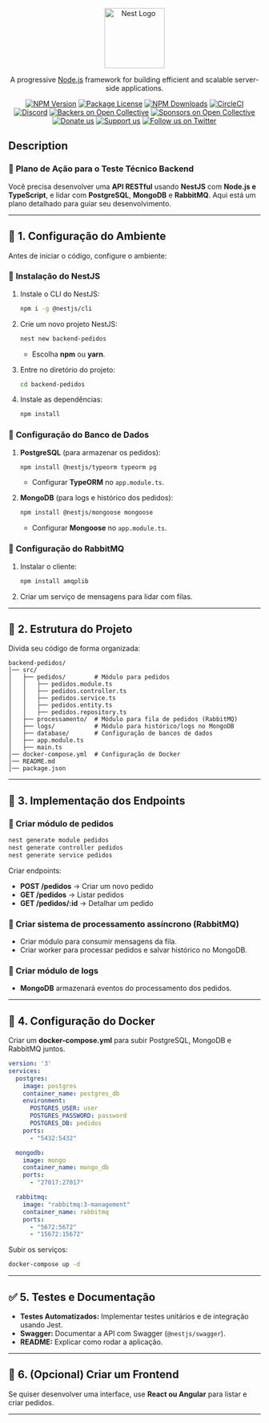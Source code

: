 <p align="center">
  <a href="http://nestjs.com/" target="blank"><img src="https://nestjs.com/img/logo-small.svg" width="120" alt="Nest Logo" /></a>
</p>

[circleci-image]: https://img.shields.io/circleci/build/github/nestjs/nest/master?token=abc123def456
[circleci-url]: https://circleci.com/gh/nestjs/nest

  <p align="center">A progressive <a href="http://nodejs.org" target="_blank">Node.js</a> framework for building efficient and scalable server-side applications.</p>
    <p align="center">
<a href="https://www.npmjs.com/~nestjscore" target="_blank"><img src="https://img.shields.io/npm/v/@nestjs/core.svg" alt="NPM Version" /></a>
<a href="https://www.npmjs.com/~nestjscore" target="_blank"><img src="https://img.shields.io/npm/l/@nestjs/core.svg" alt="Package License" /></a>
<a href="https://www.npmjs.com/~nestjscore" target="_blank"><img src="https://img.shields.io/npm/dm/@nestjs/common.svg" alt="NPM Downloads" /></a>
<a href="https://circleci.com/gh/nestjs/nest" target="_blank"><img src="https://img.shields.io/circleci/build/github/nestjs/nest/master" alt="CircleCI" /></a>
<a href="https://discord.gg/G7Qnnhy" target="_blank"><img src="https://img.shields.io/badge/discord-online-brightgreen.svg" alt="Discord"/></a>
<a href="https://opencollective.com/nest#backer" target="_blank"><img src="https://opencollective.com/nest/backers/badge.svg" alt="Backers on Open Collective" /></a>
<a href="https://opencollective.com/nest#sponsor" target="_blank"><img src="https://opencollective.com/nest/sponsors/badge.svg" alt="Sponsors on Open Collective" /></a>
  <a href="https://paypal.me/kamilmysliwiec" target="_blank"><img src="https://img.shields.io/badge/Donate-PayPal-ff3f59.svg" alt="Donate us"/></a>
    <a href="https://opencollective.com/nest#sponsor"  target="_blank"><img src="https://img.shields.io/badge/Support%20us-Open%20Collective-41B883.svg" alt="Support us"></a>
  <a href="https://twitter.com/nestframework" target="_blank"><img src="https://img.shields.io/twitter/follow/nestframework.svg?style=social&label=Follow" alt="Follow us on Twitter"></a>
</p>
  <!--[![Backers on Open Collective](https://opencollective.com/nest/backers/badge.svg)](https://opencollective.com/nest#backer)
  [![Sponsors on Open Collective](https://opencollective.com/nest/sponsors/badge.svg)](https://opencollective.com/nest#sponsor)-->

## Description

### 📌 **Plano de Ação para o Teste Técnico Backend**

Você precisa desenvolver uma **API RESTful** usando **NestJS** com **Node.js e TypeScript**, e lidar com **PostgreSQL**, **MongoDB** e **RabbitMQ**. Aqui está um plano detalhado para guiar seu desenvolvimento.

---

## 🚀 **1. Configuração do Ambiente**
Antes de iniciar o código, configure o ambiente:

### 📌 **Instalação do NestJS**
1. Instale o CLI do NestJS:
   ```sh
   npm i -g @nestjs/cli
   ```
2. Crie um novo projeto NestJS:
   ```sh
   nest new backend-pedidos
   ```
    - Escolha **npm** ou **yarn**.

3. Entre no diretório do projeto:
   ```sh
   cd backend-pedidos
   ```

4. Instale as dependências:
   ```sh
   npm install
   ```

### 📌 **Configuração do Banco de Dados**
1. **PostgreSQL** (para armazenar os pedidos):
   ```sh
   npm install @nestjs/typeorm typeorm pg
   ```
    - Configurar **TypeORM** no `app.module.ts`.

2. **MongoDB** (para logs e histórico dos pedidos):
   ```sh
   npm install @nestjs/mongoose mongoose
   ```
    - Configurar **Mongoose** no `app.module.ts`.

### 📌 **Configuração do RabbitMQ**
1. Instalar o cliente:
   ```sh
   npm install amqplib
   ```
2. Criar um serviço de mensagens para lidar com filas.

---

## 🔧 **2. Estrutura do Projeto**
Divida seu código de forma organizada:

```
backend-pedidos/
│── src/
│   ├── pedidos/        # Módulo para pedidos
│   │   ├── pedidos.module.ts
│   │   ├── pedidos.controller.ts
│   │   ├── pedidos.service.ts
│   │   ├── pedidos.entity.ts
│   │   ├── pedidos.repository.ts
│   ├── processamento/  # Módulo para fila de pedidos (RabbitMQ)
│   ├── logs/           # Módulo para histórico/logs no MongoDB
│   ├── database/       # Configuração de bancos de dados
│   ├── app.module.ts
│   ├── main.ts
│── docker-compose.yml  # Configuração de Docker
│── README.md
│── package.json
```

---

## 🎯 **3. Implementação dos Endpoints**
### **📌 Criar módulo de pedidos**
```sh
nest generate module pedidos
nest generate controller pedidos
nest generate service pedidos
```
Criar endpoints:
- **POST /pedidos** → Criar um novo pedido
- **GET /pedidos** → Listar pedidos
- **GET /pedidos/:id** → Detalhar um pedido

### **📌 Criar sistema de processamento assíncrono (RabbitMQ)**
- Criar módulo para consumir mensagens da fila.
- Criar worker para processar pedidos e salvar histórico no MongoDB.

### **📌 Criar módulo de logs**
- **MongoDB** armazenará eventos do processamento dos pedidos.

---

## 🐳 **4. Configuração do Docker**
Criar um **docker-compose.yml** para subir PostgreSQL, MongoDB e RabbitMQ juntos.

```yaml
version: '3'
services:
  postgres:
    image: postgres
    container_name: postgres_db
    environment:
      POSTGRES_USER: user
      POSTGRES_PASSWORD: password
      POSTGRES_DB: pedidos
    ports:
      - "5432:5432"

  mongodb:
    image: mongo
    container_name: mongo_db
    ports:
      - "27017:27017"

  rabbitmq:
    image: "rabbitmq:3-management"
    container_name: rabbitmq
    ports:
      - "5672:5672"
      - "15672:15672"
```

Subir os serviços:
```sh
docker-compose up -d
```

---

## ✅ **5. Testes e Documentação**
- **Testes Automatizados:** Implementar testes unitários e de integração usando Jest.
- **Swagger:** Documentar a API com Swagger (`@nestjs/swagger`).
- **README:** Explicar como rodar a aplicação.

---

## 🚀 **6. (Opcional) Criar um Frontend**
Se quiser desenvolver uma interface, use **React ou Angular** para listar e criar pedidos.

---
